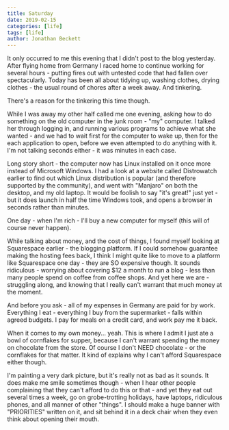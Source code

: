 ```yaml
---
title: Saturday
date: 2019-02-15
categories: [life]
tags: [life]
author: Jonathan Beckett
---
```


It only occurred to me this evening that I didn't post to the blog yesterday. After flying home from Germany I raced home to continue working for several hours - putting fires out with untested code that had fallen over spectacularly. Today has been all about tidying up, washing clothes, drying clothes - the usual round of chores after a week away. And tinkering.

There's a reason for the tinkering this time though.

While I was away my other half called me one evening, asking how to do something on the old computer in the junk room - "my" computer. I talked her through logging in, and running various programs to achieve what she wanted - and we had to wait first for the computer to wake up, then for the each application to open, before we even attempted to do anything with it. I'm not talking seconds either - it was minutes in each case.

Long story short - the computer now has Linux installed on it once more instead of Microsoft Windows. I had a look at a website called Distrowatch earlier to find out which Linux distribution is popular (and therefore supported by the community), and went with "Manjaro" on both the desktop, and my old laptop. It would be foolish to say "it's great!" just yet - but it does launch in half the time Windows took, and opens a browser in seconds rather than minutes.

One day - when I'm rich - I'll buy a new computer for myself (this will of course never happen).

While talking about money, and the cost of things, I found myself looking at Squarespace earlier - the blogging platform. If I could somehow guarantee making the hosting fees back, I think I might quite like to move to a platform like Squarespace one day - they are SO expensive though. It sounds ridiculous - worrying about covering $12 a month to run a blog - less than many people spend on coffee from coffee shops. And yet here we are - struggling along, and knowing that I really can't warrant that much money at the moment.

And before you ask - all of my expenses in Germany are paid for by work. Everything I eat - everything I buy from the supermarket - falls within agreed budgets. I pay for meals on a credit card, and work pay me it back.

When it comes to my own money... yeah. This is where I admit I just ate a bowl of cornflakes for supper, because I can't warrant spending the money on chocolate from the store. Of course I don't NEED chocolate - or the cornflakes for that matter. It kind of explains why I can't afford Squarespace either though.

I'm painting a very dark picture, but it's really not as bad as it sounds. It does make me smile sometimes though - when I hear other people complaining that they can't afford to do this or that - and yet they eat out several times a week, go on grobe-trotting holidays, have laptops, ridiculous phones, and all manner of other "things". I should make a huge banner with "PRIORITIES" written on it, and sit behind it in a deck chair when they even think about opening their mouth.